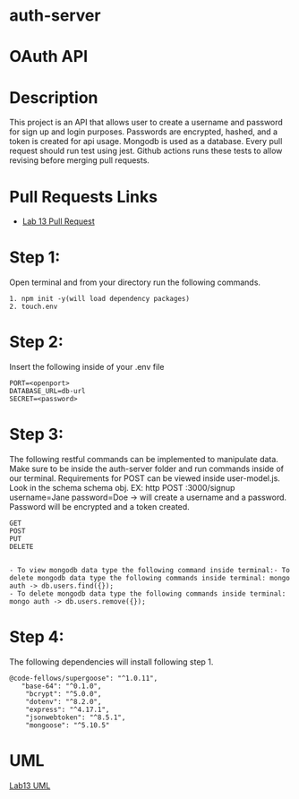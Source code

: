 # auth-server
# OAuth API

# Description
This project is an API that allows user to create a username and password for sign up and login purposes. Passwords are encrypted, hashed, and a token is created for api usage. Mongodb is used as a database. Every pull request should run test using jest. Github actions runs these tests to allow revising before merging pull requests.

# Pull Requests Links
- [Lab 13 Pull Request](https://github.com/jonnyleealas/auth-server/pull/3)


# Step 1:
Open terminal and from your directory run the following commands.
```
1. npm init -y(will load dependency packages)
2. touch.env
```
# Step 2:
Insert the following inside of your .env file
```
PORT=<openport>
DATABASE_URL=db-url
SECRET=<password>

```
# Step 3:
The following restful commands can be implemented to manipulate data. Make sure to be inside the auth-server folder and run commands inside of our terminal. Requirements for POST can be viewed inside user-model.js. Look in the schema schema obj. 
EX: http POST :3000/signup username=Jane password=Doe -> will create a username and a password. Password will be encrypted and a token created.

```
GET
POST
PUT
DELETE


```
```
- To view mongodb data type the following command inside terminal:- To delete mongodb data type the following commands inside terminal: mongo auth -> db.users.find({});
- To delete mongodb data type the following commands inside terminal: mongo auth -> db.users.remove({});
```
# Step 4: 
The following dependencies will install following step 1.
```
@code-fellows/supergoose": "^1.0.11",
   "base-64": "^0.1.0",
    "bcrypt": "^5.0.0",
    "dotenv": "^8.2.0",
    "express": "^4.17.1",
    "jsonwebtoken": "^8.5.1",
    "mongoose": "^5.10.5"

```






# UML
[Lab13 UML](./assets/uml13.md)
